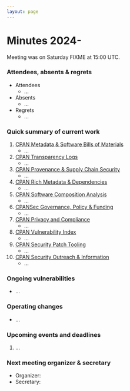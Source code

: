 ```yaml
---
layout: page
---
```


# Minutes 2024-

Meeting was on Saturday FIXME at 15:00 UTC.


### Attendees, absents & regrets

- Attendees
    - …
- Absents
    - …
- Regrets
    - …

### Quick summary of current work

1. [CPAN Metadata & Software Bills of Materials](https://github.com/orgs/CPAN-Security/projects/1)
    - …
2. [CPAN Transparency Logs](https://github.com/orgs/CPAN-Security/projects/2)
    - …
3. [CPAN Provenance & Supply Chain Security](https://github.com/orgs/CPAN-Security/projects/3)
    - …
4. [CPAN Rich Metadata & Dependencies](https://github.com/orgs/CPAN-Security/projects/4)
    - …
5. [CPAN Software Composition Analysis](https://github.com/orgs/CPAN-Security/projects/6)
    - …
6. [CPANSec Governance, Policy & Funding](https://github.com/orgs/CPAN-Security/projects/7)
    - …
7. [CPAN Privacy and Compliance](https://github.com/orgs/CPAN-Security/projects/9)
    - …
8. [CPAN Vulnerability Index](https://github.com/orgs/CPAN-Security/projects/10)
    - …
9. [CPAN Security Patch Tooling](https://github.com/orgs/CPAN-Security/projects/11)
    - …
10. [CPAN Security Outreach & Information](https://github.com/orgs/CPAN-Security/projects/12)
    - …

### Ongoing vulnerabilities

- …

### Operating changes

- …

### Upcoming events and deadlines

1. …

### Next meeting organizer & secretary

- Organizer: 
- Secretary: 
